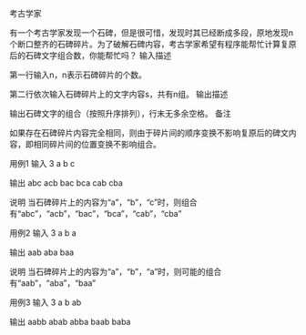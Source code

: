 
考古学家

有一个考古学家发现一个石碑，但是很可惜，发现时其已经断成多段，原地发现n个断口整齐的石碑碎片。为了破解石碑内容，考古学家希望有程序能帮忙计算复原后的石碑文字组合数，你能帮忙吗？
输入描述

第一行输入n，n表示石碑碎片的个数。

第二行依次输入石碑碎片上的文字内容s，共有n组。
输出描述

输出石碑文字的组合（按照升序排列），行末无多余空格。
备注

如果存在石碑碎片内容完全相同，则由于碎片间的顺序变换不影响复原后的碑文内容，即相同碎片间的位置变换不影响组合。

用例1
输入
3
a b c

输出
abc
acb
bac
bca
cab
cba

说明
    当石碑碎片上的内容为“a”，“b”，“c”时，则组合有“abc”，“acb”，“bac”，“bca”，“cab”，“cba”

用例2
输入
3
a b a

输出
aab
aba
baa

说明
    当石碑碎片上的内容为“a”，“b”，“a”时，则可能的组合有“aab”，“aba”，“baa”
    
用例3
输入
3
a b ab

输出
aabb
abab
abba
baab
baba
